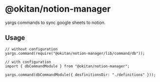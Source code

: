 # @okitan/notion-manager

yargs commands to sync google sheets to notion.

## Usage

```node
// without configuration
yargs.command(require("@okitan/notion-manager/lib/command/db"));

// with configuration
import { dbCommandModule } from "@okitan/notion-manager";

yargs.command(dbCommandModule({ desfinitionsDir: "./definitions" }));
```
